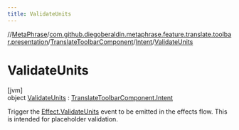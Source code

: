 ```yaml
---
title: ValidateUnits
---
```

//[MetaPhrase](../../../../../index.html)/[com.github.diegoberaldin.metaphrase.feature.translate.toolbar.presentation](../../../index.html)/[TranslateToolbarComponent](../../index.html)/[Intent](../index.html)/[ValidateUnits](index.html)



# ValidateUnits



[jvm]\
object [ValidateUnits](index.html) : [TranslateToolbarComponent.Intent](../index.html)

Trigger the [Effect.ValidateUnits](../../-effect/-validate-units/index.html) event to be emitted in the effects flow. This is intended for placeholder validation.


